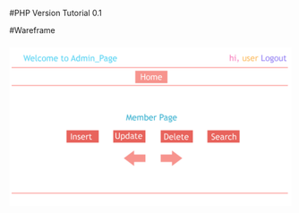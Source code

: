 #PHP Version Tutorial 0.1

#Wareframe
<h3 align="center"> 
  <img src="/full-stack/rifat/php/Web Mock f.png" />
</h3>
